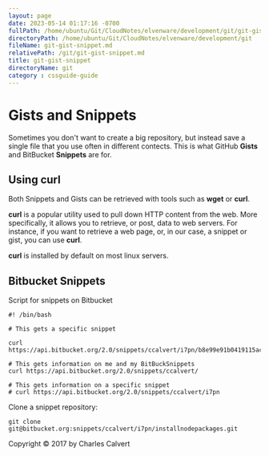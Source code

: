 ```yaml
---
layout: page
date: 2023-05-14 01:17:16 -0700
fullPath: /home/ubuntu/Git/CloudNotes/elvenware/development/git/git-gist-snippet.md
directoryPath: /home/ubuntu/Git/CloudNotes/elvenware/development/git
fileName: git-gist-snippet.md
relativePath: /git/git-gist-snippet.md
title: git-gist-snippet
directoryName: git
category : cssguide-guide
---
```


# Gists and Snippets

Sometimes you don't want to create a big repository, but instead save a single file that you use often in different contects. This is what GitHub **Gists** and BitBucket **Snippets** are for.

## Using **curl**

Both Snippets and Gists can be retrieved with tools such as **wget** or **curl**.

**curl** is a popular utility used to pull down HTTP content from the web. More specifically, it allows you to retrieve, or post, data to web servers. For instance, if you want to retrieve a web page, or, in our case, a snippet or gist, you can use **curl**.

**curl** is installed by default on most linux servers.

## Bitbucket Snippets

Script for snippets on Bitbucket

```
#! /bin/bash

# This gets a specific snippet

curl https://api.bitbucket.org/2.0/snippets/ccalvert/i7pn/b8e99e91b0419115ac14f79ba9b3d29c6bc5446d/files/InstallNodePackages.sh

# This gets information on me and my BitBuckSnippets
curl https://api.bitbucket.org/2.0/snippets/ccalvert/

# This gets information on a specific snippet
# curl https://api.bitbucket.org/2.0/snippets/ccalvert/i7pn
```

Clone a snippet repository:

    git clone git@bitbucket.org:snippets/ccalvert/i7pn/installnodepackages.git

Copyright &copy; 2017 by Charles Calvert
